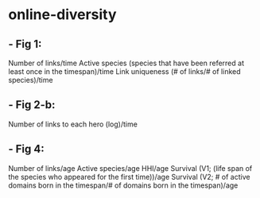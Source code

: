 # online-diversity
## - Fig 1:
  Number of links/time
  Active species (species that have been referred at least once in the timespan)/time
  Link uniqueness (# of links/# of linked species)/time
## - Fig 2-b:
  Number of links to each hero (log)/time
  
## - Fig 4:
  Number of links/age
  Active species/age
  HHI/age
  Survival (V1; (life span of the species who appeared for the first time))/age
  Survival (V2; # of active domains born in the timespan/# of domains born in the timespan)/age
